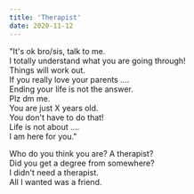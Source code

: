 ```yaml
---
title: 'Therapist'
date: 2020-11-12
---
```


"It's ok bro/sis, talk to me.  
I totally understand what you are going through!  
Things will work out.  
If you really love your parents ....  
Ending your life is not the answer.  
Plz dm me.  
You are just X years old.  
You don't have to do that!  
Life is not about ....  
I am here for you."

Who do you think you are? A therapist?  
Did you get a degree from somewhere?  
I didn't need a therapist.  
All I wanted was a friend.

